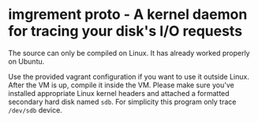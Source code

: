 # imgrement proto - A kernel daemon for tracing your disk's I/O requests
The source can only be compiled on Linux. It has already worked properly on Ubuntu.

Use the provided vagrant configuration if you want to use it outside Linux. After the VM is up, compile it inside the VM. Please make sure you've installed
appropriate Linux kernel headers and attached a formatted secondary hard disk named `sdb`. For simplicity this program only trace `/dev/sdb` device.
